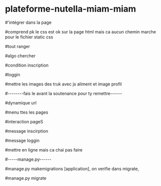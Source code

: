 # plateforme-nutella-miam-miam

#'intégrer dans la page 

#comprend pk le css est ok sur la page html mais ca aucun chemin marche pour le fichier static css

#tout ranger

#algo chercher

#condition inscription

#loggin

#mettre les images des truk avec js aliment et image profil



#--------fais le avant la soutenance pour ty remettre------

#dynamique url

#menu ttes les pages

#interaction pageS

#message inscirption

#message loggin

#mettre en ligne mais ca chai pas faire



#-----manage.py------

#manage.py makemigrations [application], on verifie dans migrate, 

#manage.py migrate

